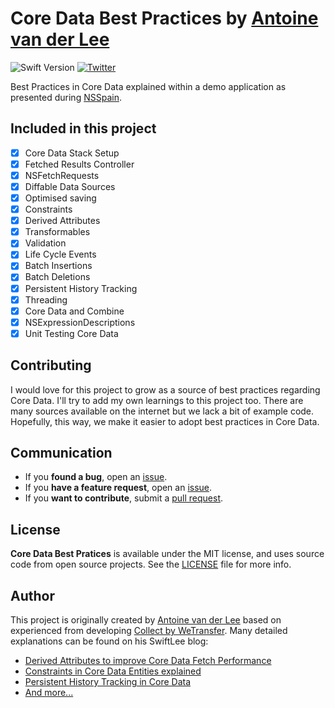 # Core Data Best Practices by [Antoine van der Lee](https://www.twitter.com/twannl)
![Swift Version](https://img.shields.io/badge/Swift-5.3-F16D39.svg?style=flat) [![Twitter](https://img.shields.io/badge/twitter-@Twannl-blue.svg?style=flat)](https://twitter.com/twannl)

Best Practices in Core Data explained within a demo application as presented during [NSSpain](https://www.nsspain.com).

## Included in this project
- [x] Core Data Stack Setup
- [x] Fetched Results Controller
- [x] NSFetchRequests
- [x] Diffable Data Sources
- [x] Optimised saving
- [x] Constraints
- [x] Derived Attributes
- [x] Transformables
- [x] Validation
- [x] Life Cycle Events
- [x] Batch Insertions
- [x] Batch Deletions
- [x] Persistent History Tracking
- [x] Threading
- [x] Core Data and Combine
- [x] NSExpressionDescriptions
- [x] Unit Testing Core Data

## Contributing
I would love for this project to grow as a source of best practices regarding Core Data. I'll try to add my own learnings to this project too. There are many sources available on the internet but we lack a bit of example code. Hopefully, this way, we make it easier to adopt best practices in Core Data.

## Communication

- If you **found a bug**, open an [issue](https://github.com/AvdLee/appstoreconnect-swift-sdk/issues).
- If you **have a feature request**, open an [issue](https://github.com/AvdLee/appstoreconnect-swift-sdk/issues).
- If you **want to contribute**, submit a [pull request](https://github.com/AvdLee/appstoreconnect-swift-sdk/pulls).

## License

**Core Data Best Pratices** is available under the MIT license, and uses source code from open source projects. See the [LICENSE](https://github.com/AvdLee/CoreDataBestPractices/blob/main/LICENSE) file for more info.

## Author

This project is originally created by [Antoine van der Lee](https://www.twitter.com/twannl) based on experienced from developing [Collect by WeTransfer](https://collect.bywetransfer.com). Many detailed explanations can be found on his SwiftLee blog:

- [Derived Attributes to improve Core Data Fetch Performance](https://www.avanderlee.com/core-data/derived-attributes-optimise-fetch-performance/)
- [Constraints in Core Data Entities explained](https://www.avanderlee.com/swift/constraints-core-data-entities/)
- [Persistent History Tracking in Core Data](https://www.avanderlee.com/swift/persistent-history-tracking-core-data/)
- [And more...](https://www.avanderlee.com/category/core-data/)
